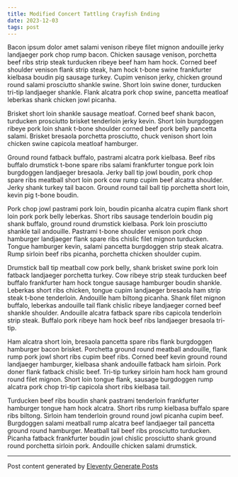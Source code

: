 ```yaml
---
title: Modified Concert Tattling Crayfish Ending
date: 2023-12-03
tags: post
---
```


Bacon ipsum dolor amet salami venison ribeye filet mignon andouille jerky landjaeger pork chop rump bacon.  Chicken sausage venison, porchetta beef ribs strip steak turducken ribeye beef ham ham hock.  Corned beef shoulder venison flank strip steak, ham hock t-bone swine frankfurter kielbasa boudin pig sausage turkey.  Cupim venison jerky, chicken ground round salami prosciutto shankle swine.  Short loin swine doner, turducken tri-tip landjaeger shankle.  Flank alcatra pork chop swine, pancetta meatloaf leberkas shank chicken jowl picanha.

Brisket short loin shankle sausage meatloaf.  Corned beef shank bacon, turducken prosciutto brisket tenderloin jerky kevin.  Short loin burgdoggen ribeye pork loin shank t-bone shoulder corned beef pork belly pancetta salami.  Brisket bresaola porchetta prosciutto, chuck venison short loin chicken swine capicola meatloaf hamburger.

Ground round fatback buffalo, pastrami alcatra pork kielbasa.  Beef ribs buffalo drumstick t-bone spare ribs salami frankfurter tongue pork loin burgdoggen landjaeger bresaola.  Jerky ball tip jowl boudin, pork chop spare ribs meatball short loin pork cow rump cupim beef alcatra shoulder.  Jerky shank turkey tail bacon.  Ground round tail ball tip porchetta short loin, kevin pig t-bone boudin.

Pork chop jowl pastrami pork loin, boudin picanha alcatra cupim flank short loin pork pork belly leberkas.  Short ribs sausage tenderloin boudin pig shank buffalo, ground round drumstick kielbasa.  Pork loin prosciutto shankle tail andouille.  Pastrami t-bone shoulder venison pork chop hamburger landjaeger flank spare ribs chislic filet mignon turducken.  Tongue hamburger kevin, salami pancetta burgdoggen strip steak alcatra.  Rump sirloin beef ribs picanha, porchetta chicken shoulder cupim.

Drumstick ball tip meatball cow pork belly, shank brisket swine pork loin fatback landjaeger porchetta turkey.  Cow ribeye strip steak turducken beef buffalo frankfurter ham hock tongue sausage hamburger boudin shankle.  Leberkas short ribs chicken, tongue cupim landjaeger bresaola ham strip steak t-bone tenderloin.  Andouille ham biltong picanha.  Shank filet mignon buffalo, leberkas andouille tail flank chislic ribeye landjaeger corned beef shankle shoulder.  Andouille alcatra fatback spare ribs capicola tenderloin strip steak.  Buffalo pork ribeye ham hock beef ribs landjaeger bresaola tri-tip.

Ham alcatra short loin, bresaola pancetta spare ribs flank burgdoggen hamburger bacon brisket.  Porchetta ground round meatball andouille, flank rump pork jowl short ribs cupim beef ribs.  Corned beef kevin ground round landjaeger hamburger, kielbasa shank andouille fatback ham sirloin.  Pork doner flank fatback chislic beef.  Tri-tip turkey sirloin ham hock ham ground round filet mignon.  Short loin tongue flank, sausage burgdoggen rump alcatra pork chop tri-tip capicola short ribs kielbasa tail.

Turducken beef ribs boudin shank pastrami tenderloin frankfurter hamburger tongue ham hock alcatra.  Short ribs rump kielbasa buffalo spare ribs biltong.  Sirloin ham tenderloin ground round jowl picanha cupim beef.  Burgdoggen salami meatball rump alcatra beef landjaeger tail pancetta ground round hamburger.  Meatball tail beef ribs prosciutto turducken.  Picanha fatback frankfurter boudin jowl chislic prosciutto shank ground round porchetta sirloin pork.  Andouille chicken salami drumstick.

***

Post content generated by [Eleventy Generate Posts](https://www.npmjs.com/package/eleventy-generate-posts)